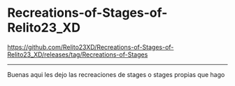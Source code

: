 # Recreations-of-Stages-of-Relito23_XD

https://github.com/Relito23XD/Recreations-of-Stages-of-Relito23_XD/releases/tag/Recreations-of-Stages

------------------------------------------------------------------------------------------------------

Buenas aqui les dejo las recreaciones de stages o stages propias que hago 
